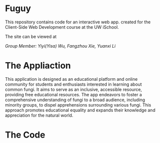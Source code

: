# Fuguy

This repository contains code for an interactive web app. created for the Client-Side Web Development course at the UW iSchool.

The site can be viewed at 

*Group Member: Yiyi(Yisa) Wu, Fangzhou Xie, Yuanxi Li*

# The Appliaction

This application is designed as an educational platform and online community for students and enthusiasts interested in learning about common fungi. It aims to serve as an inclusive, accessible resource, providing free educational resources. The app endeavors to foster a comprehensive understanding of fungi to a broad audience, including minority groups, to dispel apprehensions surrounding various fungi. This approach promotes educational equality and expands their knowledge and appreciation for the natural world.

# The Code

